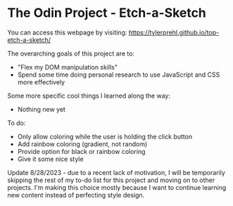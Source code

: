# The Odin Project - Etch-a-Sketch
You can access this webpage by visiting: https://tylerprehl.github.io/top-etch-a-sketch/

The overarching goals of this project are to:
<ul>
<li>"Flex my DOM manipulation skills"</li>
<li>Spend some time doing personal research to use JavaScript and CSS more 
effectively</li>
</ul>
Some more specific cool things I learned along the way:
<ul>
<li>Nothing new yet</li>
</ul>
To do:
<ul>
<li>Only allow coloring while the user is holding the click button</li>
<li>Add rainbow coloring (gradient, not random)</li>
<li>Provide option for black or rainbow coloring</li>
<li>Give it some nice style</li>
</ul>
Update 8/28/2023 - due to a recent lack of motivation, I will be temporarily skipping the rest of my to-do list for this project and moving on to other projects. I'm making this choice mostly because I want to continue learning new content instead of perfecting style design.